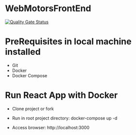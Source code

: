 # WebMotorsFrontEnd

[![Quality Gate Status](https://sonarcloud.io/api/project_badges/measure?project=NicholasOliveira_WebMotorsFrontEnd&metric=alert_status)](https://sonarcloud.io/dashboard?id=NicholasOliveira_WebMotorsFrontEnd)

# PreRequisites in local machine installed 
- Git
- Docker
- Docker Compose

# Run React App with Docker

- Clone project or fork

- Run in root project directory: docker-compose up -d

- Access browser: http://localhost:3000

